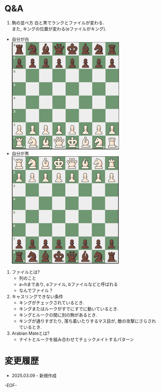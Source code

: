# Q&A
1. 駒の並べ方
  白と黒でランクとファイルが変わる.<br/>
  また, キングの位置が変わる(eファイルがキング).
  * 自分が白<br/>
    <img src="imgs/スクリーンショット 2025-03-22 14.08.27.png" height="350">
  * 自分が黒<br/>
    <img src="imgs/スクリーンショット 2025-03-22 14.11.23.png" height="350">
1. ファイルとは?
    * 列のこと
    * a~hまであり, aファイル, bファイルなどと呼ばれる
    * なんでファイル？
1. キャスリングできない条件
    * キングがチェックされているとき.
    * キングまたはルークがすでにすでに動いているとき.
    * キングとルークの間に別の駒があるとき.
    * キングが通りすぎたり, 落ち着いたりするマス目が, 敵の攻撃にさらされているとき.
1. Arabian Mateとは?
    * ナイトとルークを組み合わせてチェックメイトするパターン

# 変更履歴
* 2025.03.09 - 新規作成

-EOF-